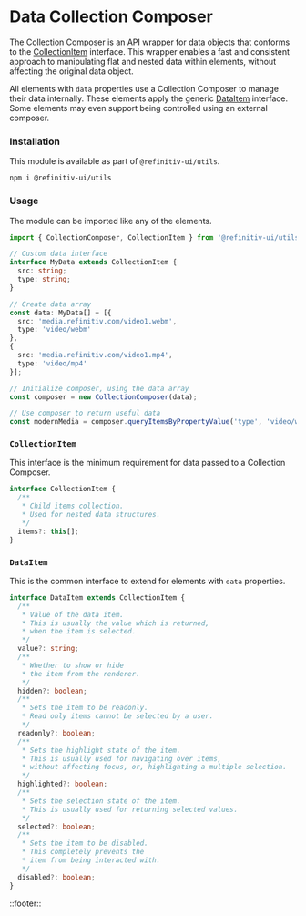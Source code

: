 <!--
type: page
title: Collection Composer
location: ./resources/collection-composer
layout: default
-->

# Data Collection Composer

The Collection Composer is an API wrapper for data objects that conforms to the [CollectionItem](#collectionitem) interface. This wrapper enables a fast and consistent approach to manipulating flat and nested data within elements, without affecting the original data object.

All elements with `data` properties use a Collection Composer to manage their data internally. These elements apply the generic [DataItem](#dataitem) interface. Some elements may even support being controlled using an external composer.

### Installation

This module is available as part of `@refinitiv-ui/utils`.

``` shell
npm i @refinitiv-ui/utils
```

### Usage

The module can be imported like any of the elements.

```ts
import { CollectionComposer, CollectionItem } from '@refinitiv-ui/utils';

// Custom data interface
interface MyData extends CollectionItem {
  src: string;
  type: string;
}

// Create data array
const data: MyData[] = [{
  src: 'media.refinitiv.com/video1.webm',
  type: 'video/webm'
},
{
  src: 'media.refinitiv.com/video1.mp4',
  type: 'video/mp4'
}];

// Initialize composer, using the data array
const composer = new CollectionComposer(data);

// Use composer to return useful data
const modernMedia = composer.queryItemsByPropertyValue('type', 'video/webm');
```

### `CollectionItem`

This interface is the minimum requirement for data passed to a Collection Composer.

``` ts
interface CollectionItem {
  /**
   * Child items collection.
   * Used for nested data structures.
   */
  items?: this[];
}
```

### `DataItem`

This is the common interface to extend for elements with `data` properties.

``` ts
interface DataItem extends CollectionItem {
  /**
   * Value of the data item.
   * This is usually the value which is returned,
   * when the item is selected.
   */
  value?: string;
  /**
   * Whether to show or hide
   * the item from the renderer.
   */
  hidden?: boolean;
  /**
   * Sets the item to be readonly.
   * Read only items cannot be selected by a user.
   */
  readonly?: boolean;
  /**
   * Sets the highlight state of the item.
   * This is usually used for navigating over items,
   * without affecting focus, or, highlighting a multiple selection.
   */
  highlighted?: boolean;
  /**
   * Sets the selection state of the item.
   * This is usually used for returning selected values.
   */
  selected?: boolean;
  /**
   * Sets the item to be disabled.
   * This completely prevents the
   * item from being interacted with.
   */
  disabled?: boolean;
}
```

::footer::
